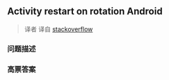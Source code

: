 ## Activity restart on rotation Android

> 译者 译自 [stackoverflow](http://stackoverflow.com/questions/456211/activity-restart-on-rotation-android) 

### 问题描述 

### 高票答案 

